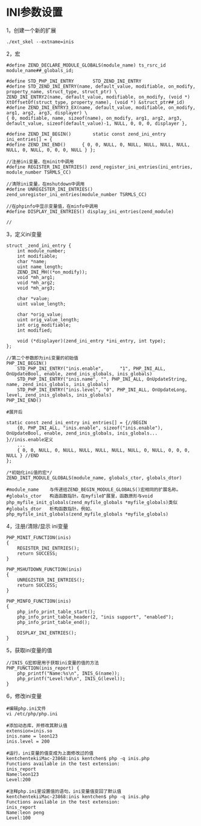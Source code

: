 # INI参数设置

1，创建一个新的扩展

	./ext_skel --extname=inis

2，宏

	#define ZEND_DECLARE_MODULE_GLOBALS(module_name) ts_rsrc_id module_name##_globals_id;
	
	#define STD_PHP_INI_ENTRY		STD_ZEND_INI_ENTRY
	#define STD_ZEND_INI_ENTRY(name, default_value, modifiable, on_modify, property_name, struct_type, struct_ptr) \
	ZEND_INI_ENTRY2(name, default_value, modifiable, on_modify, (void *) XtOffsetOf(struct_type, property_name), (void *) &struct_ptr##_id)
	#define ZEND_INI_ENTRY3_EX(name, default_value, modifiable, on_modify, arg1, arg2, arg3, displayer) \
	{ 0, modifiable, name, sizeof(name), on_modify, arg1, arg2, arg3, default_value, sizeof(default_value)-1, NULL, 0, 0, 0, displayer },
	
	#define ZEND_INI_BEGIN()		static const zend_ini_entry ini_entries[] = {
	#define ZEND_INI_END()		{ 0, 0, NULL, 0, NULL, NULL, NULL, NULL, NULL, 0, NULL, 0, 0, 0, NULL } };
	
	//注册ini变量，在minit中调用
	#define REGISTER_INI_ENTRIES() zend_register_ini_entries(ini_entries, module_number TSRMLS_CC)
	
	//清除ini变量，在mshutdown中调用
	#define UNREGISTER_INI_ENTRIES() zend_unregister_ini_entries(module_number TSRMLS_CC)
	
	//在phpinfo中显示变量值，在minfo中调用
	#define DISPLAY_INI_ENTRIES() display_ini_entries(zend_module)
	
	//
	
3，定义ini变量

	struct _zend_ini_entry {
		int module_number;
		int modifiable;
		char *name;
		uint name_length;
		ZEND_INI_MH((*on_modify));
		void *mh_arg1;
		void *mh_arg2;
		void *mh_arg3;

		char *value;
		uint value_length;

		char *orig_value;
		uint orig_value_length;
		int orig_modifiable;
		int modified;

		void (*displayer)(zend_ini_entry *ini_entry, int type);
	};
	
	//第二个参数即为ini变量的初始值
	PHP_INI_BEGIN()
    	STD_PHP_INI_ENTRY("inis.enable",      "1", PHP_INI_ALL, OnUpdateBool, enable, zend_inis_globals, inis_globals)
    	STD_PHP_INI_ENTRY("inis.name", "", PHP_INI_ALL, OnUpdateString, name, zend_inis_globals, inis_globals)
    	STD_PHP_INI_ENTRY("inis.level", "0", PHP_INI_ALL, OnUpdateLong, level, zend_inis_globals, inis_globals)
	PHP_INI_END()
	
	#展开后
	
	static const zend_ini_entry ini_entries[] = {//BEGIN
		{0, PHP_INI_ALL, "inis.enable", sizeof("inis.enable"), OnUpdateBool, enable, zend_inis_globals, inis_globals... }//inis.enable定义
		...
		{ 0, 0, NULL, 0, NULL, NULL, NULL, NULL, NULL, 0, NULL, 0, 0, 0, NULL } //END
	};
	
	/*初始化ini值的宏*/
	ZEND_INIT_MODULE_GLOBALS(module_name, globals_ctor, globals_dtor)
	
	#module_name 	与传递给ZEND_BEGIN_MODULE_GLOBALS()宏相同的扩展名称。
	#globals_ctor 	构造函数指针。在myfile扩展里，函数原形与void php_myfile_init_globals(zend_myfile_globals *myfile_globals)类似
	#globals_dtor 	析构函数指针。例如，php_myfile_init_globals(zend_myfile_globals *myfile_globals)
	
4，注册/清除/显示 ini变量

	PHP_MINIT_FUNCTION(inis)
	{
		REGISTER_INI_ENTRIES();
		return SUCCESS;
	}
	
	PHP_MSHUTDOWN_FUNCTION(inis)
	{
		UNREGISTER_INI_ENTRIES();
		return SUCCESS;
	}
	
	PHP_MINFO_FUNCTION(inis)
	{
		php_info_print_table_start();
		php_info_print_table_header(2, "inis support", "enabled");
		php_info_print_table_end();

		DISPLAY_INI_ENTRIES();
	}
	
5，获取ini变量的值

	//INIS_G宏即是用于获取ini变量的值的方法
	PHP_FUNCTION(inis_report) {
    	php_printf("Name:%s\n", INIS_G(name));
    	php_printf("Level:%d\n", INIS_G(level));
	}
	
	
6，修改ini变量
	
	#编辑php.ini文件
	vi /etc/php/php.ini
	
	#添加动态库，并修改其默认值
	extension=inis.so
	inis.name = leon123
	inis.level = 200
	
	#运行，ini变量的值变成为上面修改过的值
	kentchentekiiMac-23868:inis kentchen$ php -q inis.php 
	Functions available in the test extension:
	inis_report
	Name:leon123
	Level:200
	
	#注释php.ini里设置值的语句，ini变量值变回了默认值
	kentchentekiiMac-23868:inis kentchen$ php -q inis.php 
	Functions available in the test extension:
	inis_report
	Name:leon peng
	Level:100
	
